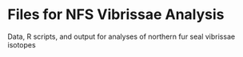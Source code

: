 # Files for NFS Vibrissae Analysis

Data, R scripts, and output for analyses of northern fur seal vibrissae isotopes

